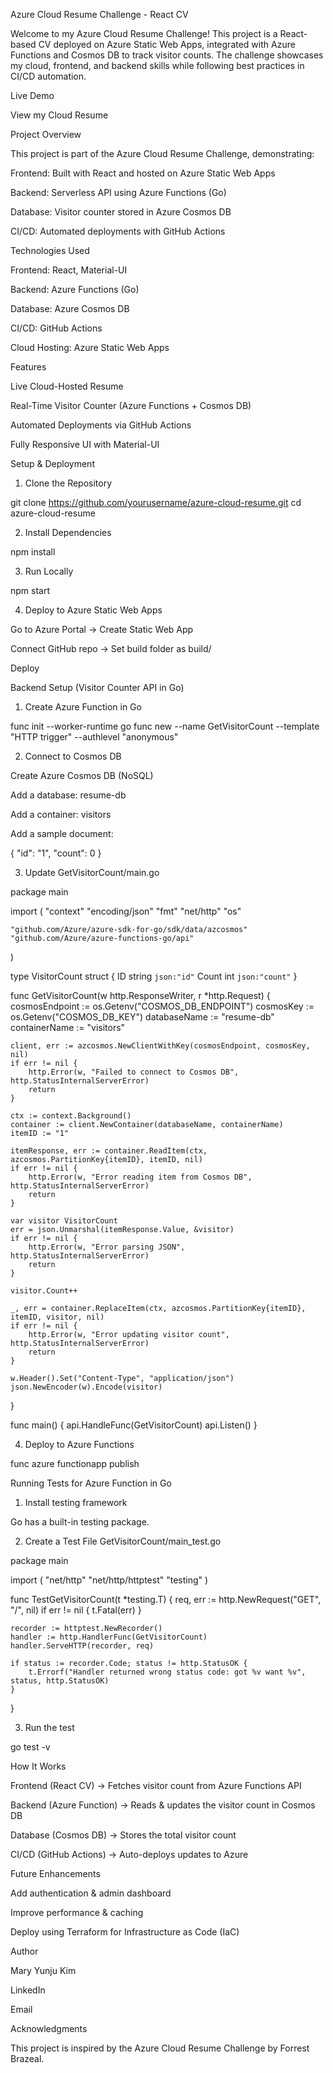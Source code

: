 Azure Cloud Resume Challenge - React CV

Welcome to my Azure Cloud Resume Challenge! This project is a React-based CV deployed on Azure Static Web Apps, integrated with Azure Functions and Cosmos DB to track visitor counts. The challenge showcases my cloud, frontend, and backend skills while following best practices in CI/CD automation.

Live Demo

View my Cloud Resume

Project Overview

This project is part of the Azure Cloud Resume Challenge, demonstrating:

Frontend: Built with React and hosted on Azure Static Web Apps

Backend: Serverless API using Azure Functions (Go)

Database: Visitor counter stored in Azure Cosmos DB

CI/CD: Automated deployments with GitHub Actions

Technologies Used

Frontend: React, Material-UI

Backend: Azure Functions (Go)

Database: Azure Cosmos DB

CI/CD: GitHub Actions

Cloud Hosting: Azure Static Web Apps

Features

Live Cloud-Hosted Resume

Real-Time Visitor Counter (Azure Functions + Cosmos DB)

Automated Deployments via GitHub Actions

Fully Responsive UI with Material-UI

Setup & Deployment

1. Clone the Repository

git clone https://github.com/yourusername/azure-cloud-resume.git
cd azure-cloud-resume

2. Install Dependencies

npm install

3. Run Locally

npm start

4. Deploy to Azure Static Web Apps

Go to Azure Portal → Create Static Web App

Connect GitHub repo → Set build folder as build/

Deploy

Backend Setup (Visitor Counter API in Go)

1. Create Azure Function in Go

func init --worker-runtime go
func new --name GetVisitorCount --template "HTTP trigger" --authlevel "anonymous"

2. Connect to Cosmos DB

Create Azure Cosmos DB (NoSQL)

Add a database: resume-db

Add a container: visitors

Add a sample document:

{
  "id": "1",
  "count": 0
}

3. Update GetVisitorCount/main.go

package main

import (
	"context"
	"encoding/json"
	"fmt"
	"net/http"
	"os"

	"github.com/Azure/azure-sdk-for-go/sdk/data/azcosmos"
	"github.com/Azure/azure-functions-go/api"
)

type VisitorCount struct {
	ID    string `json:"id"`
	Count int    `json:"count"`
}

func GetVisitorCount(w http.ResponseWriter, r *http.Request) {
	cosmosEndpoint := os.Getenv("COSMOS_DB_ENDPOINT")
	cosmosKey := os.Getenv("COSMOS_DB_KEY")
	databaseName := "resume-db"
	containerName := "visitors"

	client, err := azcosmos.NewClientWithKey(cosmosEndpoint, cosmosKey, nil)
	if err != nil {
		http.Error(w, "Failed to connect to Cosmos DB", http.StatusInternalServerError)
		return
	}

	ctx := context.Background()
	container := client.NewContainer(databaseName, containerName)
	itemID := "1"

	itemResponse, err := container.ReadItem(ctx, azcosmos.PartitionKey{itemID}, itemID, nil)
	if err != nil {
		http.Error(w, "Error reading item from Cosmos DB", http.StatusInternalServerError)
		return
	}

	var visitor VisitorCount
	err = json.Unmarshal(itemResponse.Value, &visitor)
	if err != nil {
		http.Error(w, "Error parsing JSON", http.StatusInternalServerError)
		return
	}

	visitor.Count++

	_, err = container.ReplaceItem(ctx, azcosmos.PartitionKey{itemID}, itemID, visitor, nil)
	if err != nil {
		http.Error(w, "Error updating visitor count", http.StatusInternalServerError)
		return
	}

	w.Header().Set("Content-Type", "application/json")
	json.NewEncoder(w).Encode(visitor)
}

func main() {
	api.HandleFunc(GetVisitorCount)
	api.Listen()
}

4. Deploy to Azure Functions

func azure functionapp publish <your-function-app-name>

Running Tests for Azure Function in Go

1. Install testing framework

Go has a built-in testing package.

2. Create a Test File GetVisitorCount/main_test.go

package main

import (
	"net/http"
	"net/http/httptest"
	"testing"
)

func TestGetVisitorCount(t *testing.T) {
	req, err := http.NewRequest("GET", "/", nil)
	if err != nil {
		t.Fatal(err)
	}

	recorder := httptest.NewRecorder()
	handler := http.HandlerFunc(GetVisitorCount)
	handler.ServeHTTP(recorder, req)

	if status := recorder.Code; status != http.StatusOK {
		t.Errorf("Handler returned wrong status code: got %v want %v", status, http.StatusOK)
	}
}

3. Run the test

go test -v

How It Works

Frontend (React CV) → Fetches visitor count from Azure Functions API

Backend (Azure Function) → Reads & updates the visitor count in Cosmos DB

Database (Cosmos DB) → Stores the total visitor count

CI/CD (GitHub Actions) → Auto-deploys updates to Azure

Future Enhancements

Add authentication & admin dashboard

Improve performance & caching

Deploy using Terraform for Infrastructure as Code (IaC)

Author

Mary Yunju Kim

LinkedIn

Email

Acknowledgments

This project is inspired by the Azure Cloud Resume Challenge by Forrest Brazeal.


